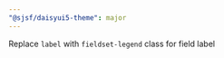 ```yaml
---
"@sjsf/daisyui5-theme": major
---
```


Replace `label` with `fieldset-legend` class for field label
